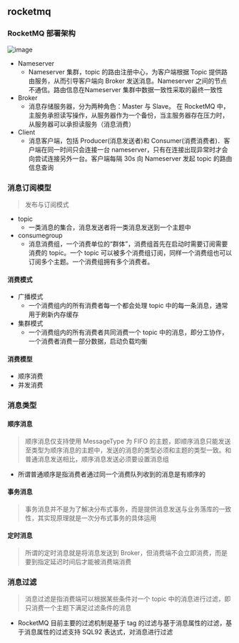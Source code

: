 ## rocketmq
### RocketMQ  部署架构
![image](https://user-images.githubusercontent.com/13389058/110308182-c8c8e680-803a-11eb-8493-0b367a507c88.png)
* Nameserver
  *  Nameserver 集群，topic 的路由注册中心，为客户端根据 Topic 提供路由服务，从而引导客户端向 Broker 发送消息。Nameserver 之间的节点不通信。路由信息在Nameserver 集群中数据一致性采取的最终一致性
* Broker
  * 消息存储服务器，分为两种角色：Master 与 Slave。 在 RocketMQ 中，主服务承担读写操作，从服务器作为一个备份，当主服务器存在压力时，从服务器可以承担读服务（消息消费）
* Client
  * 消息客户端，包括 Producer(消息发送者)和 Consumer(消费消费者)．客户端在同一时间只会连接一台 nameserver，只有在连接出现异常时才会向尝试连接另外一台。客户端每隔 30s 向 Nameserver 发起 topic 的路由信息查询

### 消息订阅模型
> 发布与订阅模式
* topic
  * 一类消息的集合，消息发送者将一类消息发送到一个主题中
* consumegroup
  * 消息消费组，一个消费单位的“群体”，消费组首先在启动时需要订阅需要消费的 topic。一个 topic 可以被多个消费组订阅，同样一个消费组也可以订阅多个主题。一个消费组拥有多个消费者。
#### 消费模式
* 广播模式
  * 一个消费组内的所有消费者每一个都会处理 topic 中的每一条消息，通常用于刷新内存缓存
* 集群模式
  * 一个消费组内的所有消费者共同消费一个 topic 中的消息，即分工协作，一个消费者消费一部分数据，启动负载均衡
####  消费模型
* 顺序消费
* 并发消费

### 消息类型
#### 顺序消息
>顺序消息仅支持使用 MessageType 为 FIFO 的主题，即顺序消息只能发送至类型为顺序消息的主题中，发送的消息的类型必须和主题的类型一致。和普通消息发送相比，顺序消息发送必须要设置消息组
* 所谓普通顺序是指消费者通过同一个消费队列收到的消息是有顺序的 

#### 事务消息
> 事务消息并不是为了解决分布式事务，而是提供消息发送与业务落库的一致性，其实现原理就是一次分布式事务的具体运用

#### 定时消息
> 所谓的定时消息就是将消息发送到 Broker，但消费端不会立即消费，而是要到指定延迟时间后才能被消费端消费

### 消息过滤
> 消息过滤是指消费端可以根据某些条件对一个 topic 中的消息进行过滤，即只消费一个主题下满足过滤条件的消息
* RocketMQ 目前主要的过滤机制是基于 tag 的过滤与基于消息属性的过滤，基于消息属性的过滤支持 SQL92 表达式，对消息进行过滤
